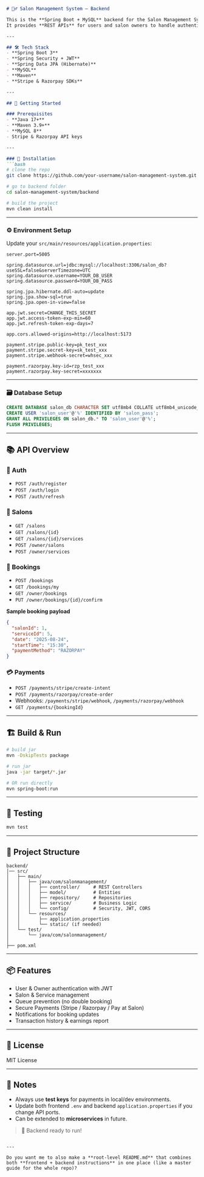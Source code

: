 
````markdown
# 💇‍♂️ Salon Management System — Backend

This is the **Spring Boot + MySQL** backend for the Salon Management System.  
It provides **REST APIs** for users and salon owners to handle authentication, bookings, payments, and notifications.  

---

## 🛠 Tech Stack
- **Spring Boot 3**
- **Spring Security + JWT**
- **Spring Data JPA (Hibernate)**
- **MySQL**
- **Maven**
- **Stripe & Razorpay SDKs**

---

## 🚀 Getting Started

### Prerequisites
- **Java 17+**
- **Maven 3.9+**
- **MySQL 8**
- Stripe & Razorpay API keys

---

### 🔧 Installation
```bash
# clone the repo
git clone https://github.com/your-username/salon-management-system.git

# go to backend folder
cd salon-management-system/backend

# build the project
mvn clean install
````

---

### ⚙️ Environment Setup

Update your `src/main/resources/application.properties`:

```properties
server.port=5005

spring.datasource.url=jdbc:mysql://localhost:3306/salon_db?useSSL=false&serverTimezone=UTC
spring.datasource.username=YOUR_DB_USER
spring.datasource.password=YOUR_DB_PASS

spring.jpa.hibernate.ddl-auto=update
spring.jpa.show-sql=true
spring.jpa.open-in-view=false

app.jwt.secret=CHANGE_THIS_SECRET
app.jwt.access-token-exp-min=60
app.jwt.refresh-token-exp-days=7

app.cors.allowed-origins=http://localhost:5173

payment.stripe.public-key=pk_test_xxx
payment.stripe.secret-key=sk_test_xxx
payment.stripe.webhook-secret=whsec_xxx

payment.razorpay.key-id=rzp_test_xxx
payment.razorpay.key-secret=xxxxxxx
```

---

### 🗃 Database Setup

```sql
CREATE DATABASE salon_db CHARACTER SET utf8mb4 COLLATE utf8mb4_unicode_ci;
CREATE USER 'salon_user'@'%' IDENTIFIED BY 'salon_pass';
GRANT ALL PRIVILEGES ON salon_db.* TO 'salon_user'@'%';
FLUSH PRIVILEGES;
```

---

## 📚 API Overview

### 🔐 Auth

* `POST /auth/register`
* `POST /auth/login`
* `POST /auth/refresh`

### 🏪 Salons

* `GET /salons`
* `GET /salons/{id}`
* `GET /salons/{id}/services`
* `POST /owner/salons`
* `POST /owner/services`

### 📅 Bookings

* `POST /bookings`
* `GET /bookings/my`
* `GET /owner/bookings`
* `PUT /owner/bookings/{id}/confirm`

**Sample booking payload**

```json
{
  "salonId": 1,
  "serviceId": 5,
  "date": "2025-08-24",
  "startTime": "15:30",
  "paymentMethod": "RAZORPAY"
}
```

### 💳 Payments

* `POST /payments/stripe/create-intent`
* `POST /payments/razorpay/create-order`
* Webhooks: `/payments/stripe/webhook`, `/payments/razorpay/webhook`
* `GET /payments/{bookingId}`

---

## 🏗 Build & Run

```bash
# build jar
mvn -DskipTests package

# run jar
java -jar target/*.jar

# OR run directly
mvn spring-boot:run
```

---

## 🧪 Testing

```bash
mvn test
```

---

## 📂 Project Structure

```
backend/
│── src/
│   ├── main/
│   │   ├── java/com/salonmanagement/
│   │   │   ├── controller/     # REST Controllers
│   │   │   ├── model/          # Entities
│   │   │   ├── repository/     # Repositories
│   │   │   ├── service/        # Business Logic
│   │   │   └── config/         # Security, JWT, CORS
│   │   └── resources/
│   │       ├── application.properties
│   │       └── static/ (if needed)
│   └── test/
│       └── java/com/salonmanagement/
│
├── pom.xml
```

---

## 📦 Features

* User & Owner authentication with JWT
* Salon & Service management
* Queue prevention (no double booking)
* Secure Payments (Stripe / Razorpay / Pay at Salon)
* Notifications for booking updates
* Transaction history & earnings report

---

## 📄 License

MIT License

---

## 📝 Notes

* Always use **test keys** for payments in local/dev environments.
* Update both frontend `.env` and backend `application.properties` if you change API ports.
* Can be extended to **microservices** in future.

> 🚀 Backend ready to run!

```

---

Do you want me to also make a **root-level README.md** that combines both **frontend + backend instructions** in one place (like a master guide for the whole repo)?
```
